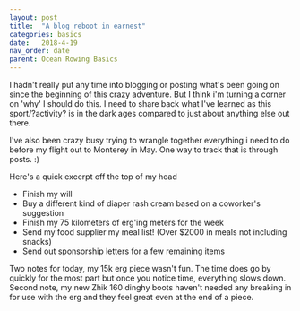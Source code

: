 ```yaml
---
layout: post
title:  "A blog reboot in earnest"
categories: basics
date:   2018-4-19
nav_order: date
parent: Ocean Rowing Basics
---
```



I hadn't really put any time into blogging or posting what's been going on since the beginning of this crazy adventure. But I think i'm turning a corner on 'why' I should do this. I need to share back what I've learned as this sport/?activity? is in the dark ages compared to just about anything else out there.

I've also been crazy busy trying to wrangle together everything i need to do before my flight out to Monterey in May. One way to track that is through posts. :)

Here's a quick excerpt off the top of my head 
<ul>
    <li> Finish my will  </li>
    <li> Buy a different kind of diaper rash cream based on a coworker's suggestion  </li>
    <li> Finish my 75 kilometers of erg'ing meters for the week   </li>
    <li> Send my food supplier my meal list! (Over $2000 in meals not including snacks) </li>
    <li> Send out sponsorship letters for a few remaining items</li>
</ul>

Two notes for today, my 15k erg piece wasn't fun. The time does go by quickly for the most part but once you notice time, everything slows down. Second note, my new Zhik 160 dinghy boots haven't needed any breaking in for use with the erg and they feel great even at the end of a piece.